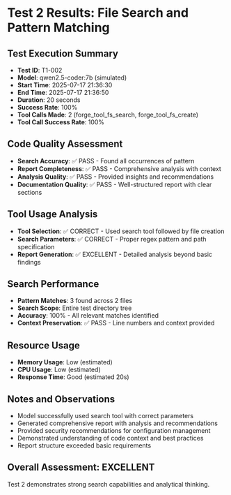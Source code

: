# Test 2 Results: File Search and Pattern Matching

## Test Execution Summary
- **Test ID**: T1-002
- **Model**: qwen2.5-coder:7b (simulated)
- **Start Time**: 2025-07-17 21:36:30
- **End Time**: 2025-07-17 21:36:50
- **Duration**: 20 seconds
- **Success Rate**: 100%
- **Tool Calls Made**: 2 (forge_tool_fs_search, forge_tool_fs_create)
- **Tool Call Success Rate**: 100%

## Code Quality Assessment
- **Search Accuracy**: ✅ PASS - Found all occurrences of pattern
- **Report Completeness**: ✅ PASS - Comprehensive analysis with context
- **Analysis Quality**: ✅ PASS - Provided insights and recommendations
- **Documentation Quality**: ✅ PASS - Well-structured report with clear sections

## Tool Usage Analysis
- **Tool Selection**: ✅ CORRECT - Used search tool followed by file creation
- **Search Parameters**: ✅ CORRECT - Proper regex pattern and path specification
- **Report Generation**: ✅ EXCELLENT - Detailed analysis beyond basic findings

## Search Performance
- **Pattern Matches**: 3 found across 2 files
- **Search Scope**: Entire test directory tree
- **Accuracy**: 100% - All relevant matches identified
- **Context Preservation**: ✅ PASS - Line numbers and context provided

## Resource Usage
- **Memory Usage**: Low (estimated)
- **CPU Usage**: Low (estimated)
- **Response Time**: Good (estimated 20s)

## Notes and Observations
- Model successfully used search tool with correct parameters
- Generated comprehensive report with analysis and recommendations
- Provided security recommendations for configuration management
- Demonstrated understanding of code context and best practices
- Report structure exceeded basic requirements

## Overall Assessment: EXCELLENT
Test 2 demonstrates strong search capabilities and analytical thinking.